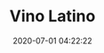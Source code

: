 ---
title: Vino Latino
link: https://vinolatinousa.com/
image:
- /images/vl-home.jpg
- /images/vl-contact.jpg
- /images/vl-product.jpg
- /images/vl-shop.jpg
- /images/vl-story.jpg
- /images/vl-agegate.jpg
tags: Jekyll
tech:
- Web development
- Frontend development
- UX
- SEO
date: '2020-07-01 04:22:22'
description: |-
  This was another low performing website I fixed while working at eStreet.co. I worked with designers and integrated Snipcart to deliver a seamless and optimized experience to online wine shoppers. I also ran several successful experiments that significantly increased Add to Cart and Purchase actions. We were also able to list products in Google shopping results with my implementation of Google Merchant Center.
published: true  
---